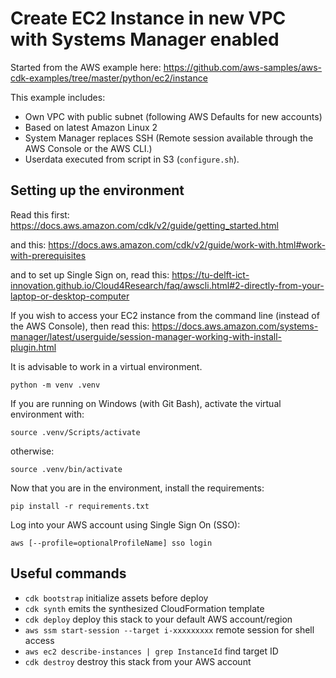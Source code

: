 
# Create EC2 Instance in new VPC with Systems Manager enabled
Started from the AWS example here:
https://github.com/aws-samples/aws-cdk-examples/tree/master/python/ec2/instance

This example includes:

* Own VPC with public subnet (following AWS Defaults for new accounts)
* Based on latest Amazon Linux 2
* System Manager replaces SSH (Remote session available through the AWS Console or the AWS CLI.)
* Userdata executed from script in S3 (`configure.sh`).

## Setting up the environment
Read this first:
https://docs.aws.amazon.com/cdk/v2/guide/getting_started.html

and this:
https://docs.aws.amazon.com/cdk/v2/guide/work-with.html#work-with-prerequisites

and to set up Single Sign on, read this:
https://tu-delft-ict-innovation.github.io/Cloud4Research/faq/awscli.html#2-directly-from-your-laptop-or-desktop-computer

If you wish to access your EC2 instance from the command line (instead of the AWS Console), then read this:
https://docs.aws.amazon.com/systems-manager/latest/userguide/session-manager-working-with-install-plugin.html

It is advisable to work in a virtual environment.
```
python -m venv .venv
```
If you are running on Windows (with Git Bash), activate the virtual environment with:
```
source .venv/Scripts/activate
```
otherwise:
```
source .venv/bin/activate
```
Now that you are in the environment, install the requirements:
```
pip install -r requirements.txt
```
Log into your AWS account using Single Sign On (SSO):
```
aws [--profile=optionalProfileName] sso login
```

## Useful commands

 * `cdk bootstrap`   initialize assets before deploy
 * `cdk synth`       emits the synthesized CloudFormation template
 * `cdk deploy`      deploy this stack to your default AWS account/region
 * `aws ssm start-session --target i-xxxxxxxxx` remote session for shell access
 * `aws ec2 describe-instances | grep InstanceId` find target ID
 * `cdk destroy`     destroy this stack from your AWS account
